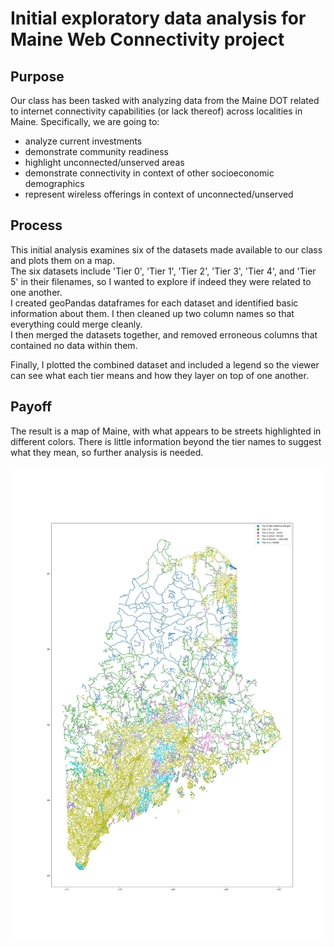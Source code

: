 # Initial exploratory data analysis for Maine Web Connectivity project

## Purpose
Our class has been tasked with analyzing data from the Maine DOT related to internet connectivity capabilities 
(or lack thereof) across localities in Maine. Specifically, we are going to:
* analyze current investments
* demonstrate community readiness
* highlight unconnected/unserved areas
* demonstrate connectivity in context of other socioeconomic demographics
* represent wireless offerings in context of unconnected/unserved


## Process
This initial analysis examines six of the datasets made available to our class and plots them on a map.  
The six datasets include 'Tier 0', 'Tier 1', 'Tier 2', 'Tier 3', 'Tier 4', and 'Tier 5' in their filenames, so I wanted to explore if indeed they were related to one another.  
I created geoPandas dataframes for each dataset and identified basic information about them. I then cleaned up two column names so that everything could merge cleanly.  
I then merged the datasets together, and removed erroneous columns that contained no data within them. 

Finally, I plotted the combined dataset and included a legend so the viewer can see what each tier means and how they layer on top of one another. 

## Payoff
The result is a map of Maine, with what appears to be streets highlighted in different colors. There is little information beyond the tier names to suggest what they mean, so further analysis is needed. 

![map of connectivity tiers in Maine](https://github.com/kayneryan/kayne_webEDA/raw/main/src/ConnectivityLayers.jpg)
